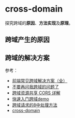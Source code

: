 # cross-domain

探究跨域的**原因**、**方法实现**及**原理**。

## 跨域产生的原因

## 跨域的解决方案

参考：

- [前端常见跨域解决方案（全）](https://segmentfault.com/a/1190000011145364)
- [不要再问我跨域的问题了](https://segmentfault.com/a/1190000015597029)
- [跨域资源共享 CORS 详解](http://www.ruanyifeng.com/blog/2016/04/cors.html)
- [快速入门跨域demo](https://github.com/FatDong1/cross-domain)
- [跨域请求的8中处理方法](https://github.com/Heyff12/cross-domain)
- [cross-domain](https://github.com/luoquanquan/cross-domain)
